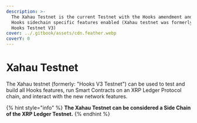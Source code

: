 ```yaml
---
description: >-
  The Xahau Testnet is the current Testnet with the Hooks amendment and other
  Hooks sidechain specific features enabled (Xahau testnet was formerly known as
  Hooks Testnet V3)
cover: ../.gitbook/assets/cdn.feather.webp
coverY: 0
---
```


# Xahau Testnet

The Xahau testnet (formerly: "Hooks V3 Testnet") can be used to test and build all Hooks features, run Smart Contracts on an XRP Ledger Protocol chain, and interact with the new network features.

{% hint style="info" %}
**The Xahau Testnet can be considered a Side Chain of the XRP Ledger Testnet.**
{% endhint %}

